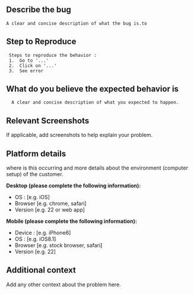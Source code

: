 ## Describe the bug
    A clear and concise description of what the bug is.to

## Step to Reproduce
     Steps to reproduce the behavior :
     1.  Go to '...' 
     2.  Click on '...'
     3.  See error
 
##  What do you believe the expected behavior is
      A clear and concise description of what you expected to happen.

## Relevant Screenshots
   If applicable, add screenshots to help explain your problem.

## Platform details
  where is this occurring and more details about the environment (computer setup) of the customer.
 
**Desktop (please complete the following information):**
  - OS : [e.g. iOS]
  - Browser [e.g. chrome, safari]
  - Version [e.g. 22 or web app]
  
**Mobile (please complete the following information):**
 - Device : [e.g. iPhone6]
 - OS : [e.g. iOS8.1]
 - Browser [e.g. stock browser, safari]
 - Version [e.g. 22]

## Additional context 
  Add any other context about the problem here.
